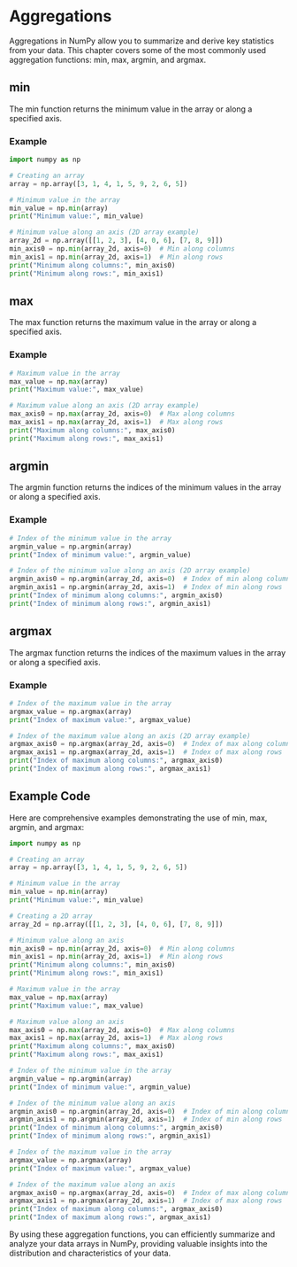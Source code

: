 # Aggregations
Aggregations in NumPy allow you to summarize and derive key statistics from your data. This chapter covers some of the most commonly used aggregation functions: min, max, argmin, and argmax.

## min
The min function returns the minimum value in the array or along a specified axis.

### Example
```python
import numpy as np

# Creating an array
array = np.array([3, 1, 4, 1, 5, 9, 2, 6, 5])

# Minimum value in the array
min_value = np.min(array)
print("Minimum value:", min_value)

# Minimum value along an axis (2D array example)
array_2d = np.array([[1, 2, 3], [4, 0, 6], [7, 8, 9]])
min_axis0 = np.min(array_2d, axis=0)  # Min along columns
min_axis1 = np.min(array_2d, axis=1)  # Min along rows
print("Minimum along columns:", min_axis0)
print("Minimum along rows:", min_axis1)
```

## max
The max function returns the maximum value in the array or along a specified axis.

### Example
```python
# Maximum value in the array
max_value = np.max(array)
print("Maximum value:", max_value)

# Maximum value along an axis (2D array example)
max_axis0 = np.max(array_2d, axis=0)  # Max along columns
max_axis1 = np.max(array_2d, axis=1)  # Max along rows
print("Maximum along columns:", max_axis0)
print("Maximum along rows:", max_axis1)
```

## argmin
The argmin function returns the indices of the minimum values in the array or along a specified axis.

### Example
```python
# Index of the minimum value in the array
argmin_value = np.argmin(array)
print("Index of minimum value:", argmin_value)

# Index of the minimum value along an axis (2D array example)
argmin_axis0 = np.argmin(array_2d, axis=0)  # Index of min along columns
argmin_axis1 = np.argmin(array_2d, axis=1)  # Index of min along rows
print("Index of minimum along columns:", argmin_axis0)
print("Index of minimum along rows:", argmin_axis1)
```

## argmax
The argmax function returns the indices of the maximum values in the array or along a specified axis.

### Example
```python
# Index of the maximum value in the array
argmax_value = np.argmax(array)
print("Index of maximum value:", argmax_value)

# Index of the maximum value along an axis (2D array example)
argmax_axis0 = np.argmax(array_2d, axis=0)  # Index of max along columns
argmax_axis1 = np.argmax(array_2d, axis=1)  # Index of max along rows
print("Index of maximum along columns:", argmax_axis0)
print("Index of maximum along rows:", argmax_axis1)
```

## Example Code
Here are comprehensive examples demonstrating the use of min, max, argmin, and argmax:

```python
import numpy as np

# Creating an array
array = np.array([3, 1, 4, 1, 5, 9, 2, 6, 5])

# Minimum value in the array
min_value = np.min(array)
print("Minimum value:", min_value)

# Creating a 2D array
array_2d = np.array([[1, 2, 3], [4, 0, 6], [7, 8, 9]])

# Minimum value along an axis
min_axis0 = np.min(array_2d, axis=0)  # Min along columns
min_axis1 = np.min(array_2d, axis=1)  # Min along rows
print("Minimum along columns:", min_axis0)
print("Minimum along rows:", min_axis1)

# Maximum value in the array
max_value = np.max(array)
print("Maximum value:", max_value)

# Maximum value along an axis
max_axis0 = np.max(array_2d, axis=0)  # Max along columns
max_axis1 = np.max(array_2d, axis=1)  # Max along rows
print("Maximum along columns:", max_axis0)
print("Maximum along rows:", max_axis1)

# Index of the minimum value in the array
argmin_value = np.argmin(array)
print("Index of minimum value:", argmin_value)

# Index of the minimum value along an axis
argmin_axis0 = np.argmin(array_2d, axis=0)  # Index of min along columns
argmin_axis1 = np.argmin(array_2d, axis=1)  # Index of min along rows
print("Index of minimum along columns:", argmin_axis0)
print("Index of minimum along rows:", argmin_axis1)

# Index of the maximum value in the array
argmax_value = np.argmax(array)
print("Index of maximum value:", argmax_value)

# Index of the maximum value along an axis
argmax_axis0 = np.argmax(array_2d, axis=0)  # Index of max along columns
argmax_axis1 = np.argmax(array_2d, axis=1)  # Index of max along rows
print("Index of maximum along columns:", argmax_axis0)
print("Index of maximum along rows:", argmax_axis1)
```

By using these aggregation functions, you can efficiently summarize and analyze your data arrays in NumPy, providing valuable insights into the distribution and characteristics of your data.
